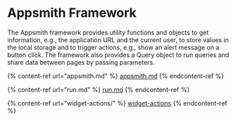 # Appsmith Framework

The Appsmith framework provides utility functions and objects to get information, e.g., the application URL and the current user, to store values in the local storage and to trigger actions, e.g., show an alert message on a button click. The framework also provides a Query object to run queries and share data between pages by passing parameters.

{% content-ref url="appsmith.md" %}
[appsmith.md](appsmith.md)
{% endcontent-ref %}

{% content-ref url="run.md" %}
[run.md](run.md)
{% endcontent-ref %}

{% content-ref url="widget-actions/" %}
[widget-actions](widget-actions/)
{% endcontent-ref %}

